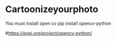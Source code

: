 # Cartoonizeyourphoto
You must install open cv
pip install opencv-python


#https://pypi.org/project/opencv-python/
